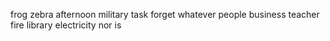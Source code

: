 frog zebra afternoon military task forget whatever people business teacher fire library electricity nor is